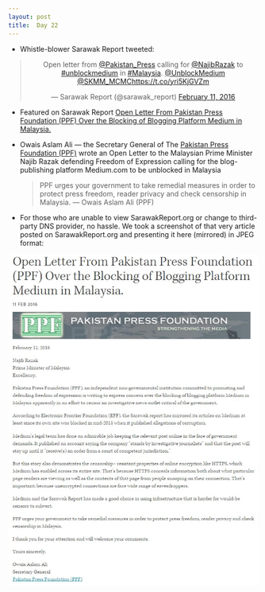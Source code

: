 ```yaml
---
layout: post
title:  Day 22
---
```

	
- Whistle-blower Sarawak Report tweeted:

<center>
<blockquote class="twitter-tweet" data-lang="en"><p lang="en" dir="ltr">Open letter from <a href="https://twitter.com/Pakistan_Press">@Pakistan_Press</a> calling for <a href="https://twitter.com/NajibRazak">@NajibRazak</a> to <a href="https://twitter.com/hashtag/unblockmedium?src=hash">#unblockmedium</a> in <a href="https://twitter.com/hashtag/Malaysia?src=hash">#Malaysia</a>. <a href="https://twitter.com/UnblockMedium">@UnblockMedium</a> <a href="https://twitter.com/SKMM_MCMC">@SKMM_MCMC</a><a href="https://t.co/yri5KjGVZm">https://t.co/yri5KjGVZm</a></p>&mdash; Sarawak Report (@sarawak_report) <a href="https://twitter.com/sarawak_report/status/697810844059594754">February 11, 2016</a></blockquote>
</center>

- Featured on Sarawak Report <a href="http://www.sarawakreport.org/campaign/open-letter-from-pakistan-press-foundation-ppf-over-the-blocking-of-blogging-platform-medium-in-malaysia/" target="_blank">Open Letter From Pakistan Press Foundation (PPF) Over the Blocking of Blogging Platform Medium in Malaysia.</a>

- Owais Aslam Ali &mdash; the Secretary General of The <a href="http://www.pakistanpressfoundation.org/" target="_blank">Pakistan Press Foundation (PPF)</a> wrote an Open Letter to the Malaysian Prime Minister Najib Razak defending Freedom of Expression calling for the blog-publishing platform Medium.com to be unblocked in Malaysia

	> PPF urges your government to take remedial measures in order to protect press freedom, reader privacy and check censorship in Malaysia. &mdash; Owais Aslam Ali (PPF)

- For those who are unable to view SarawakReport.org or change to third-party DNS provider, no hassle. We took a screenshot of that very article posted on SarawakReport.org and presenting it here  (mirrored) in JPEG format:

<img src="/img/ppf-open-letter.jpg" class="img-responsive img-border" data-action="zoom">
